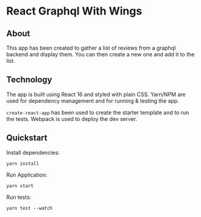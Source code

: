 # React Graphql With Wings

## About

This app has been created to gather a list of reviews from a graphql backend and display them. You can then create a new one and add it to the list.

## Technology

The app is built using React 16 and styled with plain CSS. Yarn/NPM are used for dependency management and for running & testing the app.

`create-react-app` has been used to create the starter template and to run the tests. Webpack is used to deploy the dev server.

## Quickstart

Install dependencies:

`yarn install`

Run Application:

`yarn start`

Run tests:

`yarn test --watch`